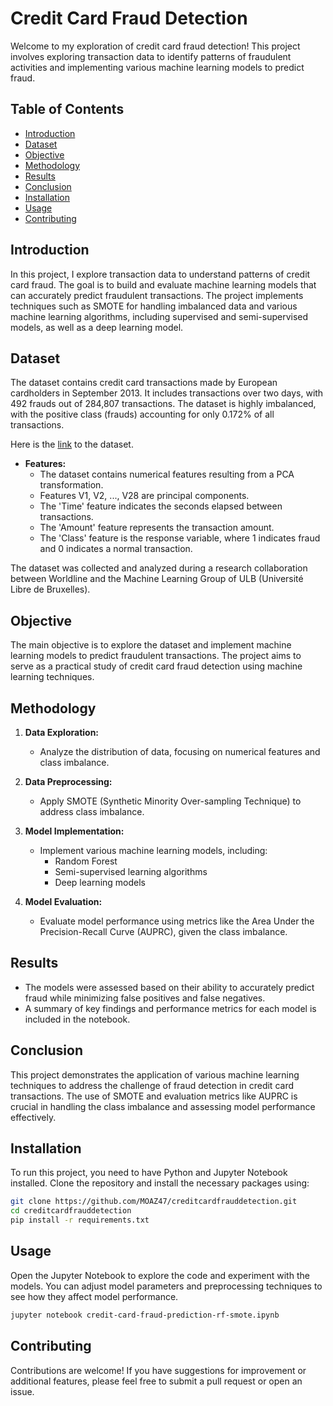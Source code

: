 # Credit Card Fraud Detection

Welcome to my exploration of credit card fraud detection! This project involves exploring transaction data to identify patterns of fraudulent activities and implementing various machine learning models to predict fraud.

## Table of Contents

- [Introduction](#introduction)
- [Dataset](#dataset)
- [Objective](#objective)
- [Methodology](#methodology)
- [Results](#results)
- [Conclusion](#conclusion)
- [Installation](#installation)
- [Usage](#usage)
- [Contributing](#contributing)

## Introduction

In this project, I explore transaction data to understand patterns of credit card fraud. The goal is to build and evaluate machine learning models that can accurately predict fraudulent transactions. The project implements techniques such as SMOTE for handling imbalanced data and various machine learning algorithms, including supervised and semi-supervised models, as well as a deep learning model.

## Dataset

The dataset contains credit card transactions made by European cardholders in September 2013. It includes transactions over two days, with 492 frauds out of 284,807 transactions. The dataset is highly imbalanced, with the positive class (frauds) accounting for only 0.172% of all transactions.

Here is the [link](https://www.kaggle.com/datasets/mlg-ulb/creditcardfraud/data) to the dataset.

- **Features:**
  - The dataset contains numerical features resulting from a PCA transformation. 
  - Features V1, V2, ..., V28 are principal components.
  - The 'Time' feature indicates the seconds elapsed between transactions.
  - The 'Amount' feature represents the transaction amount.
  - The 'Class' feature is the response variable, where 1 indicates fraud and 0 indicates a normal transaction.

The dataset was collected and analyzed during a research collaboration between Worldline and the Machine Learning Group of ULB (Université Libre de Bruxelles).

## Objective

The main objective is to explore the dataset and implement machine learning models to predict fraudulent transactions. The project aims to serve as a practical study of credit card fraud detection using machine learning techniques.

## Methodology

1. **Data Exploration:** 
   - Analyze the distribution of data, focusing on numerical features and class imbalance.
   
2. **Data Preprocessing:**
   - Apply SMOTE (Synthetic Minority Over-sampling Technique) to address class imbalance.
   
3. **Model Implementation:**
   - Implement various machine learning models, including:
     - Random Forest
     - Semi-supervised learning algorithms
     - Deep learning models

4. **Model Evaluation:**
   - Evaluate model performance using metrics like the Area Under the Precision-Recall Curve (AUPRC), given the class imbalance.

## Results

- The models were assessed based on their ability to accurately predict fraud while minimizing false positives and false negatives.
- A summary of key findings and performance metrics for each model is included in the notebook.

## Conclusion

This project demonstrates the application of various machine learning techniques to address the challenge of fraud detection in credit card transactions. The use of SMOTE and evaluation metrics like AUPRC is crucial in handling the class imbalance and assessing model performance effectively.

## Installation

To run this project, you need to have Python and Jupyter Notebook installed. Clone the repository and install the necessary packages using:

```bash
git clone https://github.com/MOAZ47/creditcardfrauddetection.git
cd creditcardfrauddetection
pip install -r requirements.txt
```

## Usage

Open the Jupyter Notebook to explore the code and experiment with the models. You can adjust model parameters and preprocessing techniques to see how they affect model performance.

```bash
jupyter notebook credit-card-fraud-prediction-rf-smote.ipynb
```

## Contributing

Contributions are welcome! If you have suggestions for improvement or additional features, please feel free to submit a pull request or open an issue.
